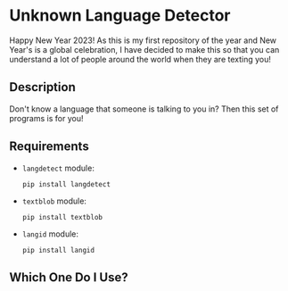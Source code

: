 # Unknown Language Detector

Happy New Year 2023! As this is my first repository of the year and New Year's is a global celebration, I have decided to make this so that you can understand a lot of people around the world when they are texting you!

## Description

Don't know a language that someone is talking to you in? Then this set of programs is for you!

## Requirements

- `langdetect` module:
  
  ```
  pip install langdetect
  ```
  
- `textblob` module:
  
  ```
  pip install textblob
  ```
  
- `langid` module:
  
  ```
  pip install langid
  ```

## Which One Do I Use?
